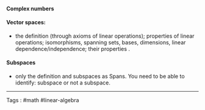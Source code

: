 #### Complex numbers

#### Vector spaces:  
- the definition (through axioms of linear operations); properties of linear operations; isomorphisms, spanning sets, bases, dimensions, linear dependence/independence; their properties .

#### Subspaces  
- only the definition and subspaces as Spans. You need to be able to identify: subspace or not a subspace.

____

Tags : #math #linear-algebra